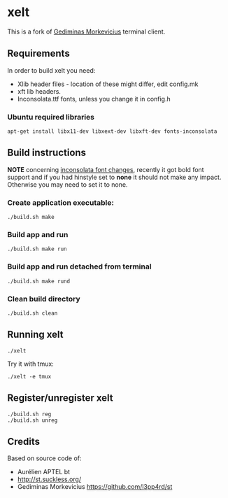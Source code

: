 # xelt

This is a fork of [Gediminas Morkevicius](https://github.com/l3pp4rd/st) terminal client.


## Requirements

In order to build xelt you need:

- Xlib header files - location of these might differ, edit config.mk
- xft lib headers.
- Inconsolata.ttf fonts, unless you change it in config.h


### Ubuntu required libraries

    apt-get install libx11-dev libxext-dev libxft-dev fonts-inconsolata
    
    
## Build instructions

**NOTE** concerning [inconsolata font
changes](https://bbs.archlinux.org/viewtopic.php?id=206805), recently it
got bold font support and if you had hinstyle set to **none** it should
not make any impact. Otherwise you may need to set it to none.

### Create application executable:

    ./build.sh make

### Build app and run

    ./build.sh make run

### Build app and run detached from terminal

    ./build.sh make rund

### Clean build directory

    ./build.sh clean


## Running xelt

    ./xelt

Try it with tmux:

    ./xelt -e tmux

## Register/unregister xelt

    ./build.sh reg
	./build.sh unreg
	
## Credits

Based on source code of:
- Aurélien APTEL <aurelien dot aptel at gmail dot com> bt 
- http://st.suckless.org/
- Gediminas Morkevicius <https://github.com/l3pp4rd/st>

